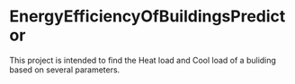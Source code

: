 # EnergyEfficiencyOfBuildingsPredictor
This project is intended to find the Heat load and Cool load of a buliding based on several parameters.
